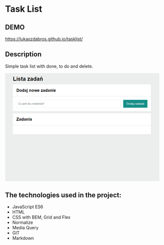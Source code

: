 # Task List
 
## DEMO

https://lukaszdabros.github.io/tasklist/

## Description

Simple task list with done, to do and delete.

![animated instruction](https://github.com/LukaszDabros/tasklist/blob/main/images/showroom.gif?raw=true)

## The technologies used in the project:

- JavaScript ES6
- HTML
- CSS with BEM, Grid and Flex
- Normalize 
- Media Query
- GIT
- Markdown
